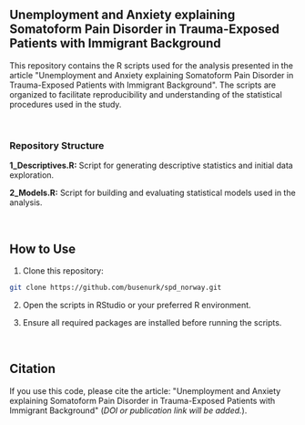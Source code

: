 ## Unemployment and Anxiety explaining Somatoform Pain Disorder in Trauma-Exposed Patients with Immigrant Background 
This repository contains the R scripts used for the analysis presented in the article "Unemployment and Anxiety explaining Somatoform Pain Disorder in Trauma-Exposed Patients with Immigrant Background". The scripts are organized to facilitate reproducibility and understanding of the statistical procedures used in the study.

<br>

### Repository Structure
**1_Descriptives.R:** Script for generating descriptive statistics and initial data exploration.

**2_Models.R:** Script for building and evaluating statistical models used in the analysis.

<br>

## How to Use
1. Clone this repository:

```bash
git clone https://github.com/busenurk/spd_norway.git
```
2. Open the scripts in RStudio or your preferred R environment.

3. Ensure all required packages are installed before running the scripts.

<br>

## Citation
If you use this code, please cite the article: "Unemployment and Anxiety explaining Somatoform Pain Disorder in Trauma-Exposed Patients with Immigrant Background" (_DOI or publication link will be added._).
